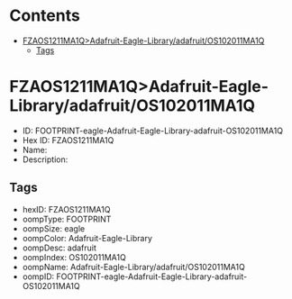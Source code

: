 



Contents
========

* [FZAOS1211MA1Q>Adafruit-Eagle-Library/adafruit/OS102011MA1Q](#fzaos1211ma1qadafruit-eagle-libraryadafruitos102011ma1q)
	* [Tags](#tags)

# FZAOS1211MA1Q>Adafruit-Eagle-Library/adafruit/OS102011MA1Q

- ID: FOOTPRINT-eagle-Adafruit-Eagle-Library-adafruit-OS102011MA1Q
- Hex ID: FZAOS1211MA1Q
- Name: 
- Description: 

## Tags

- hexID: FZAOS1211MA1Q
- oompType: FOOTPRINT
- oompSize: eagle
- oompColor: Adafruit-Eagle-Library
- oompDesc: adafruit
- oompIndex: OS102011MA1Q
- oompName: Adafruit-Eagle-Library/adafruit/OS102011MA1Q
- oompID: FOOTPRINT-eagle-Adafruit-Eagle-Library-adafruit-OS102011MA1Q
